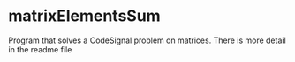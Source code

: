 # matrixElementsSum
Program that solves a CodeSignal problem on matrices. There is more detail in the readme file
